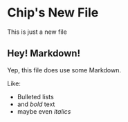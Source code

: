 # Chip's New File
This is just a new file

## Hey! Markdown!
Yep, this file does use some Markdown.

Like:

* Bulleted lists
* and *bold* text
* maybe even _italics_
 
